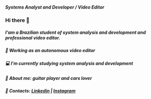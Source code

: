 ##### Systems Analyst and Developer / Video Editor

### Hi there 👋

##### I'am a Brazilian student of system analysis and development and professional video editor.

##### 🚀 Working as an autonomous **video editor**
##### 💻 I’m currently studying system analysis and development
##### 🎸 About me: guitar player and cars lover
##### 📧 Contacts: [Linkedin](https://br.linkedin.com/in/klelvem-barcelos-629b4baa) | [Instagram](https://www.instagram.com/klelvem/)
